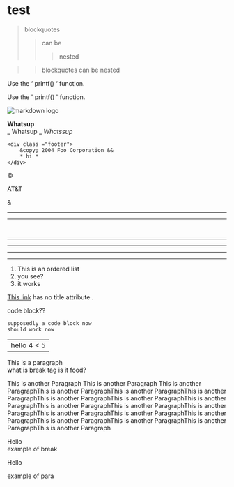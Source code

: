 # test

> blockquotes
>> can be
>>> nested

>> blockquotes
>> can be
> nested

Use the  ‘ printf() ‘  function.  

Use the  ' printf() '  function.

![markdown logo](https://upload.wikimedia.org/wikipedia/commons/4/48/Markdown-mark.svg)

__Whatsup__ <br />
 _ Whatsup _ 
 _Whatssup_

	<div class ="footer">
		&copy; 2004 Foo Corporation &&
		* hi *
	</div>


&copy;

AT&T

&amp;

***

<hr />
<br />

* * *

*****

- - -

------

1. This is an ordered list
2. you see?
99. it works

[This link](http://images.google.com/images?num=30&q=larry+bird) has no title attribute .

code block??
    
    supposedly a code block now
    should work now

<table>
	<tr>
		<td>hello 4 < 5</td>
	</tr>
<table>  
  
This is a paragraph  
what is break tag is it food?
  
    
This is another Paragraph This is another Paragraph This is another ParagraphThis is another ParagraphThis is another ParagraphThis is another ParagraphThis is another ParagraphThis is another ParagraphThis is another ParagraphThis is another ParagraphThis is another ParagraphThis is another ParagraphThis is another ParagraphThis is another ParagraphThis is another ParagraphThis is another ParagraphThis is another ParagraphThis is another ParagraphThis is another Paragraph
  
    
Hello   
example of break

Hello

example of para
